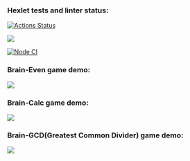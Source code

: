 ### Hexlet tests and linter status:
[![Actions Status](https://github.com/anton2009danilov/frontend-project-lvl1/workflows/hexlet-check/badge.svg)](https://github.com/anton2009danilov/frontend-project-lvl1/actions)

<a href="https://codeclimate.com/github/codeclimate/codeclimate/maintainability"><img src="https://api.codeclimate.com/v1/badges/a99a88d28ad37a79dbf6/maintainability" /></a>

[![Node CI](https://github.com/anton2009danilov/frontend-project-lvl1/actions/workflows/main.yml/badge.svg?branch=main&event=push)](https://github.com/anton2009danilov/frontend-project-lvl1/actions/workflows/main.yml)

### Brain-Even game demo:
<a href="https://asciinema.org/a/bDxl2Iq2pT9ebAqvGkjyXhXSC" target="_blank"><img src="https://asciinema.org/a/bDxl2Iq2pT9ebAqvGkjyXhXSC.svg" /></a>

### Brain-Calc game demo:
<a href="https://asciinema.org/a/1q1WmFZg9paM96jmVi9tC4m2k" target="_blank"><img src="https://asciinema.org/a/1q1WmFZg9paM96jmVi9tC4m2k.svg" /></a>

### Brain-GCD(Greatest Common Divider) game demo:
<a href="https://asciinema.org/a/X2yqECb06oDlje2EN5Bjbzx4w" target="_blank"><img src="https://asciinema.org/a/X2yqECb06oDlje2EN5Bjbzx4w.svg" /></a>